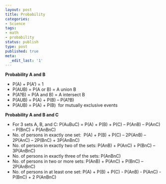 ```yaml
---
layout: post
title: Probability
categories:
- Science
tags:
- math
- probability
status: publish
type: post
published: true
meta:
  _edit_last: '1'
---
```

**Probability A and B**
- P(A) + P(A’) = 1
- P(AUB) = P(A or B) = A union B
- P(A?B) = P(A and B) = A intersect B
- P(AUB) = P(A) + P(B) – P(A?B)
- P(AUB) = P(A) + P(B)  for mutually exclusive events

**Probability A and B and C**

- For 3 sets A, B, and C: P(AuBuC) = P(A) + P(B) + P(C) – P(AnB) – P(AnC) – P(BnC) + P(AnBnC)
- No. of persons in exactly one set:  P(A) + P(B) + P(C) – 2P(AnB) – 2P(AnC) – 2P(BnC) + 3P(AnBnC)
- No. of persons in exactly two of the sets: P(AnB) + P(AnC) + P(BnC) – 3P(AnBnC)
- No. of persons in exactly three of the sets: P(AnBnC)
- No. of persons in two or more sets: P(AnB) + P(AnC) + P(BnC) – 2P(AnBnC) 
- No. of persons in at least one set: P(A) + P(B) + P(C) - P(AnB) - P(AnC) - P(BnC) + 2 P(AnBnC)
